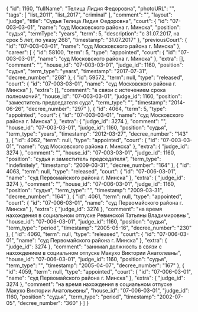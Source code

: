 {
    "id": 1160,
    "fullName": "Телица Лидия Федоровна",
    "photoURL": "",
    "tags": [
        "list_2011",
        "list_2017",
        "criminal"
    ],
    "comment": "",
    "layout": "judge",
    "title": "Судья Телица Лидия Федоровна",
    "court": {
        "id": "07-003-03-01",
        "name": "суд Московского района г. Минска",
        "position": "судья",
        "termType": "years",
        "term": 5,
        "description": "c 31.07.2017, на срок 5 лет, по указу 268",
        "timestamp": "31.07.2017"
    },
    "previousCourt": {
        "id": "07-003-03-01",
        "name": "суд Московского района г. Минска"
    },
    "career": [
        {
            "id": 58100,
            "term": 5,
            "type": "appointed",
            "court": {
                "id": "07-003-03-01",
                "name": "суд Московского района г. Минска"
            },
            "extra": [],
            "comment": "",
            "house_id": "07-003-03-01",
            "judge_id": 1160,
            "position": "судья",
            "term_type": "years",
            "timestamp": "2017-07-31",
            "decree_number": "268"
        },
        {
            "id": 59572,
            "term": null,
            "type": "released",
            "court": {
                "id": "07-003-03-01",
                "name": "суд Московского района г. Минска"
            },
            "extra": [],
            "comment": "в связи с истечением срока полномочий",
            "house_id": "07-003-03-01",
            "judge_id": 1160,
            "position": "заместитель председателя суда",
            "term_type": "",
            "timestamp": "2014-06-26",
            "decree_number": "297"
        },
        {
            "id": 4064,
            "term": 5,
            "type": "appointed",
            "court": {
                "id": "07-003-03-01",
                "name": "суд Московского района г. Минска"
            },
            "extra": {
                "judge_id": 3274
            },
            "comment": "",
            "house_id": "07-003-03-01",
            "judge_id": 1160,
            "position": "судья",
            "term_type": "years",
            "timestamp": "2012-03-27",
            "decree_number": "143"
        },
        {
            "id": 4062,
            "term": null,
            "type": "appointed",
            "court": {
                "id": "07-003-03-01",
                "name": "суд Московского района г. Минска"
            },
            "extra": {
                "judge_id": 3274
            },
            "comment": "",
            "house_id": "07-003-03-01",
            "judge_id": 1160,
            "position": "судья и заместитель председателя",
            "term_type": "indefinitely",
            "timestamp": "2009-03-31",
            "decree_number": "164"
        },
        {
            "id": 4063,
            "term": null,
            "type": "released",
            "court": {
                "id": "07-006-03-01",
                "name": "суд Первомайского района г. Минска"
            },
            "extra": {
                "judge_id": 3274
            },
            "comment": "",
            "house_id": "07-006-03-01",
            "judge_id": 1160,
            "position": "судья",
            "term_type": "",
            "timestamp": "2009-03-31",
            "decree_number": "164"
        },
        {
            "id": 4061,
            "term": null,
            "type": "appointed",
            "court": {
                "id": "07-006-03-01",
                "name": "суд Первомайского района г. Минска"
            },
            "extra": {
                "judge_id": 3274
            },
            "comment": "на время нахождения в социальном отпуске Ревинской Татьяны Владимировны",
            "house_id": "07-006-03-01",
            "judge_id": 1160,
            "position": "судья",
            "term_type": "period",
            "timestamp": "2005-05-16",
            "decree_number": "230"
        },
        {
            "id": 4060,
            "term": null,
            "type": "released",
            "court": {
                "id": "07-006-03-01",
                "name": "суд Первомайского района г. Минска"
            },
            "extra": {
                "judge_id": 3274
            },
            "comment": "занимал должность в связи с нахождением в социальном отпуске Макухо Виктории Анатолевны",
            "house_id": "07-006-03-01",
            "judge_id": 1160,
            "position": "судья",
            "term_type": "",
            "timestamp": "2005-04-07",
            "decree_number": "167"
        },
        {
            "id": 4059,
            "term": null,
            "type": "appointed",
            "court": {
                "id": "07-006-03-01",
                "name": "суд Первомайского района г. Минска"
            },
            "extra": {
                "judge_id": 3274
            },
            "comment": "на время нахождения в социальном отпуске Макухо Виктории Анатольевны",
            "house_id": "07-006-03-01",
            "judge_id": 1160,
            "position": "судья",
            "term_type": "period",
            "timestamp": "2002-07-05",
            "decree_number": "360"
        }
    ]
}